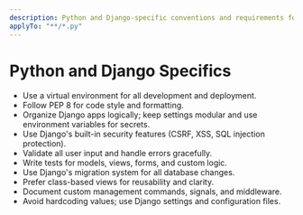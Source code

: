 ```yaml
---
description: Python and Django-specific conventions and requirements for this project.
applyTo: "**/*.py"
---
```


# Python and Django Specifics

- Use a virtual environment for all development and deployment.
- Follow PEP 8 for code style and formatting.
- Organize Django apps logically; keep settings modular and use environment variables for secrets.
- Use Django's built-in security features (CSRF, XSS, SQL injection protection).
- Validate all user input and handle errors gracefully.
- Write tests for models, views, forms, and custom logic.
- Use Django's migration system for all database changes.
- Prefer class-based views for reusability and clarity.
- Document custom management commands, signals, and middleware.
- Avoid hardcoding values; use Django settings and configuration files.

